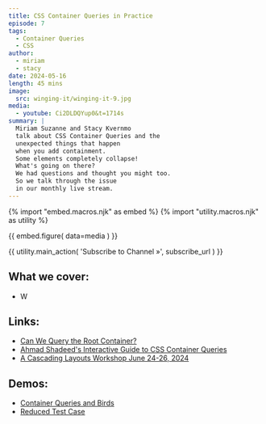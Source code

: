 ```yaml
---
title: CSS Container Queries in Practice
episode: 7
tags:
  - Container Queries
  - CSS
author:
  - miriam
  - stacy
date: 2024-05-16
length: 45 mins
image:
  src: winging-it/winging-it-9.jpg
media:
  - youtube: Ci2DLDQYup0&t=1714s
summary: |
  Miriam Suzanne and Stacy Kvernmo
  talk about CSS Container Queries and the
  unexpected things that happen
  when you add containment.
  Some elements completely collapse!
  What's going on there?
  We had questions and thought you might too.
  So we talk through the issue
  in our monthly live stream.
---
```


{% import "embed.macros.njk" as embed %}
{% import "utility.macros.njk" as utility %}

{{ embed.figure(
  data=media
) }}

{{ utility.main_action(
  'Subscribe to Channel »',
  subscribe_url
) }}

## What we cover:

- W

## Links:

- [Can We Query the Root Container?](https://www.oddbird.net/2023/07/05/contain-root/)
- [Ahmad Shadeed's Interactive Guide to CSS Container Queries](https://ishadeed.com/article/css-container-query-guide/)
- [A Cascading Layouts Workshop June 24-26, 2024](https://www.oddbird.net/workshops/cascading-layouts/)

## Demos:

- [Container Queries and Birds](https://codepen.io/stacy/pen/abrvZNL?editors=1100)
- [Reduced Test Case](https://codepen.io/miriamsuzanne/pen/YzbyeEx)
